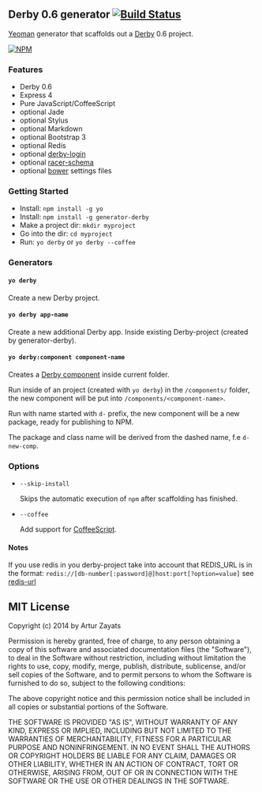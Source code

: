 ## Derby 0.6 generator [![Build Status](https://travis-ci.org/derbyparty/generator-derby.svg?branch=master)](https://travis-ci.org/derbyparty/generator-derby)

[Yeoman](http://yeoman.io) generator that scaffolds out a [Derby](http://derbyjs.com) 0.6 project.

[![NPM](https://nodei.co/npm/generator-derby.png?downloads=true)](https://nodei.co/npm/generator-derby/)

### Features

* Derby 0.6
* Express 4
* Pure JavaScript/CoffeeScript
* optional Jade
* optional Stylus
* optional Markdown
* optional Bootstrap 3
* optional Redis
* optional [derby-login](https://github.com/derbyparty/derby-login)
* optional [racer-schema](https://github.com/derbyparty/racer-schema)
* optional [bower](http://bower.io/) settings files

### Getting Started

- Install: `npm install -g yo`
- Install: `npm install -g generator-derby`
- Make a project dir: `mkdir myproject`
- Go into the dir: `cd myproject`
- Run: `yo derby` or `yo derby --coffee`

### Generators

#### `yo derby`
Create a new Derby project.

#### `yo derby app-name`
Create a new additional Derby app. Inside existing Derby-project (created by generator-derby).

#### `yo derby:component component-name`
Creates a [Derby component][] inside current folder.

Run inside of an project (created with `yo derby`) in the `/components/` folder, the new component will
be put into `/components/<component-name>`.

Run with name started with `d-` prefix, the new component will be a new package, ready for
publishing to NPM.

The package and class name will be derived from the dashed name, f.e `d-new-comp`.

### Options

* `--skip-install`

  Skips the automatic execution of `npm` after scaffolding has finished.

* `--coffee`

  Add support for [CoffeeScript](http://coffeescript.org/).
  
#### Notes
If you use redis in you derby-project take into account that REDIS_URL is in the 
format: `redis://[db-number[:password]@]host:port[?option=value]` see 
[redis-url](https://github.com/ddollar/redis-url)  
  
## MIT License
Copyright (c) 2014 by Artur Zayats

Permission is hereby granted, free of charge, to any person obtaining a copy
of this software and associated documentation files (the "Software"), to deal
in the Software without restriction, including without limitation the rights
to use, copy, modify, merge, publish, distribute, sublicense, and/or sell
copies of the Software, and to permit persons to whom the Software is
furnished to do so, subject to the following conditions:

The above copyright notice and this permission notice shall be included in
all copies or substantial portions of the Software.

THE SOFTWARE IS PROVIDED "AS IS", WITHOUT WARRANTY OF ANY KIND, EXPRESS OR
IMPLIED, INCLUDING BUT NOT LIMITED TO THE WARRANTIES OF MERCHANTABILITY,
FITNESS FOR A PARTICULAR PURPOSE AND NONINFRINGEMENT. IN NO EVENT SHALL THE
AUTHORS OR COPYRIGHT HOLDERS BE LIABLE FOR ANY CLAIM, DAMAGES OR OTHER
LIABILITY, WHETHER IN AN ACTION OF CONTRACT, TORT OR OTHERWISE, ARISING FROM,
OUT OF OR IN CONNECTION WITH THE SOFTWARE OR THE USE OR OTHER DEALINGS IN
THE SOFTWARE.

[Derby component]: https://github.com/codeparty/derby/blob/master/docs/guides/components.md

